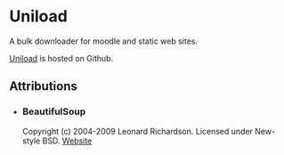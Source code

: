 Uniload
=======

A bulk downloader for moodle and static web sites.

[Uniload](http://github.com/samuelspiza/uniload) is hosted on Github.

Attributions
------------

* ### BeautifulSoup ###
  Copyright (c) 2004-2009 Leonard Richardson.
  Licensed under New-style BSD.
  [Website](http://www.crummy.com/software/BeautifulSoup/)
